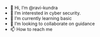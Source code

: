 - 👋 Hi, I’m @ravi-kundra
- 👀 I’m interested in cyber security.
- 🌱 I’m currently learning  basic
- 💞️ I’m looking to collaborate on guidance 
- 📫 How to reach me 

<!---
ravi-kundra/ravi-kundra is a ✨ special ✨ repository because its `README.md` (this file) appears on your GitHub profile.
You can click the Preview link to take a look at your changes.
--->
